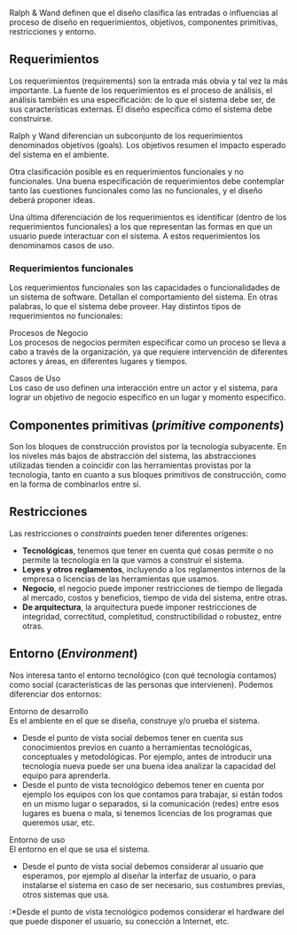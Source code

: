 Ralph & Wand definen que el diseño clasifica las entradas o influencias al proceso de diseño en requerimientos, objetivos, componentes primitivas, restricciones y entorno.

Requerimientos
--------------

Los requerimientos (requirements) son la entrada más obvia y tal vez la más importante. La fuente de los requerimientos es el proceso de análisis, el análisis también es una especificación: de lo que el sistema debe ser, de sus características externas. El diseño especifica cómo el sistema debe construirse.

Ralph y Wand diferencian un subconjunto de los requerimientos denominados objetivos (goals). Los objetivos resumen el impacto esperado del sistema en el ambiente.

Otra clasificación posible es en requerimientos funcionales y no funcionales. Una buena especificación de requerimientos debe contemplar tanto las cuestiones funcionales como las no funcionales, y el diseño deberá proponer ideas.

Una última diferenciación de los requerimientos es identificar (dentro de los requerimientos funcionales) a los que representan las formas en que un usuario puede interactuar con el sistema. A estos requerimientos los denominamos casos de uso.

### Requerimientos funcionales

Los requerimientos funcionales son las capacidades o funcionalidades de un sistema de software. Detallan el comportamiento del sistema. En otras palabras, lo que el sistema debe proveer. Hay distintos tipos de requerimientos no funcionales:

Procesos de Negocio  
Los procesos de negocios permiten especificar como un proceso se lleva a cabo a través de la organización, ya que requiere intervención de diferentes actores y áreas, en diferentes lugares y tiempos.

<!-- -->

Casos de Uso  
Los caso de uso definen una interacción entre un actor y el sistema, para lograr un objetivo de negocio especifico en un lugar y momento especifico.

Componentes primitivas (*primitive components*)
-----------------------------------------------

Son los bloques de construcción provistos por la tecnología subyacente. En los niveles más bajos de abstracción del sistema, las abstracciones utilizadas tienden a coincidir con las herramientas provistas por la tecnología, tanto en cuanto a sus bloques primitivos de construcción, como en la forma de combinarlos entre sí.

Restricciones
-------------

Las restricciones o *constraints* pueden tener diferentes orígenes:

-   **Tecnológicas**, tenemos que tener en cuenta qué cosas permite o no permite la tecnología en la que vamos a construir el sistema.
-   **Leyes y otros reglamentos**, incluyendo a los reglamentos internos de la empresa o licencias de las herramientas que usamos.
-   **Negocio**, el negocio puede imponer restricciones de tiempo de llegada al mercado, costos y beneficios, tiempo de vida del sistema, entre otras.
-   **De arquitectura**, la arquitectura puede imponer restricciones de integridad, correctitud, completitud, constructibilidad o robustez, entre otras.

Entorno (*Environment*)
-----------------------

Nos interesa tanto el entorno tecnológico (con qué tecnología contamos) como social (características de las personas que intervienen). Podemos diferenciar dos entornos:

Entorno de desarrollo  
Es el ambiente en el que se diseña, construye y/o prueba el sistema.

-   Desde el punto de vista social debemos tener en cuenta sus conocimientos previos en cuanto a herramientas tecnológicas, conceptuales y metodológicas. Por ejemplo, antes de introducir una tecnología nueva puede ser una buena idea analizar la capacidad del equipo para aprenderla.
-   Desde el punto de vista tecnológico debemos tener en cuenta por ejemplo los equipos con los que contamos para trabajar, si están todos en un mismo lugar o separados, si la comunicación (redes) entre esos lugares es buena o mala, si tenemos licencias de los programas que queremos usar, etc.

Entorno de uso  
El entorno en el que se usa el sistema.

-   Desde el punto de vista social debemos considerar al usuario que esperamos, por ejemplo al diseñar la interfaz de usuario, o para instalarse el sistema en caso de ser necesario, sus costumbres previas, otros sistemas que usa.

:\*Desde el punto de vista tecnológico podemos considerar el hardware del que puede disponer el usuario, su conección a Internet, etc.
